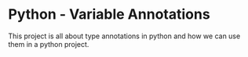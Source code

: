 # Python - Variable Annotations

This project is all about type annotations in python and how we can use them in a python project.
